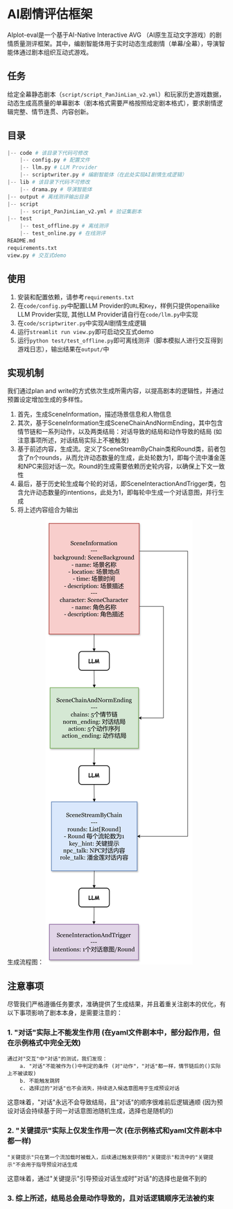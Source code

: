 # AI剧情评估框架

AIplot-eval是一个基于AI-Native Interactive AVG （AI原生互动文字游戏）的剧情质量测评框架。其中，编剧智能体用于实时动态生成剧情（单幕/全幕），导演智能体通过剧本组织互动式游戏。

## 任务
给定全幕静态剧本（`script/script_PanJinLian_v2.yml`）和玩家历史游戏数据，动态生成高质量的单幕剧本（剧本格式需要严格按照给定剧本格式），要求剧情逻辑完整、情节连贯、内容创新。

## 目录
```python
|-- code # 该目录下代码可修改
    |-- config.py # 配置文件
    |-- llm.py # LLM Provider
    |-- scriptwriter.py # 编剧智能体（在此处实现AI剧情生成逻辑）
|-- lib # 该目录下代码不可修改
    |-- drama.py # 导演智能体
|-- output # 离线测评输出目录
|-- script
    |-- script_PanJinLian_v2.yml # 验证集剧本
|-- test
    |-- test_offline.py # 离线测评
    |-- test_online.py # 在线测评
README.md
requirements.txt
view.py # 交互式demo
```

## 使用
1. 安装和配置依赖，请参考`requirements.txt`
2. 在`code/config.py`中配置LLM Provider的`URL`和`Key`，样例只提供openailike LLM Provider实现, 其他LLM Provider请自行在`code/llm.py`中实现
3. 在`code/scriptwriter.py`中实现AI剧情生成逻辑
4. 运行`streamlit run view.py`即可启动交互式demo
5. 运行`python test/test_offline.py`即可离线测评（脚本模拟人进行交互得到游戏日志），输出结果在`output/`中

## 实现机制
我们通过plan and write的方式依次生成所需内容，以提高剧本的逻辑性，并通过预置设定增加生成的多样性。
1. 首先，生成SceneInformation，描述场景信息和人物信息
2. 其次，基于SceneInformation生成SceneChainAndNormEnding，其中包含情节链和一系列动作，以及两类结局：对话导致的结局和动作导致的结局 (如注意事项所述，对话结局实际上不被触发)
3. 基于前述内容，生成流。定义了SceneStreamByChain类和Round类，前者包含了n个rounds，从而允许动态数量的生成，此处轮数为1，即每个流中潘金莲和NPC来回对话一次。Round的生成需要依赖历史轮内容，以确保上下文一致性
4. 最后，基于历史轮生成每个轮的对话，即SceneInteractionAndTrigger类，包含允许动态数量的intentions，此处为1，即每轮中生成一个对话意图，并行生成
5. 将上述内容组合为输出

生成流程图：
![alt text](游戏生成流程图.png)

## 注意事项
尽管我们严格遵循任务要求，准确提供了生成结果，并且着重关注剧本的优化，有以下事项影响了剧本本身，是需要注意的：
### 1. "对话"实际上不能发生作用 (在yaml文件剧本中，部分起作用，但在示例格式中完全无效)
    通过对"交互"中"对话"的测试，我们发现：
        a. "对话"不能被作为()中判定的条件 (对"动作"，"对话"都一样，情节链后的()实际上不被读取)
        b. 不能触发跳转
        c. 选择过的"对话"也不会消失，持续进入候选意图用于生成预设对话
这意味着，"对话"永远不会导致结局，且"对话"的顺序很难前后逻辑通顺 (因为预设对话会持续基于同一对话意图池随机生成，选择也是随机的)

### 2. "关键提示"实际上仅发生作用一次 (在示例格式和yaml文件剧本中都一样)
    "关键提示"只在第一个流加载时被载入，后续通过触发获得的"关键提示"和流中的"关键提示"不会用于指导预设对话生成
这意味着，通过"关键提示"引导预设对话生成时"对话"的选择也是做不到的

### 3. 综上所述，结局总会是动作导致的，且对话逻辑顺序无法被约束
